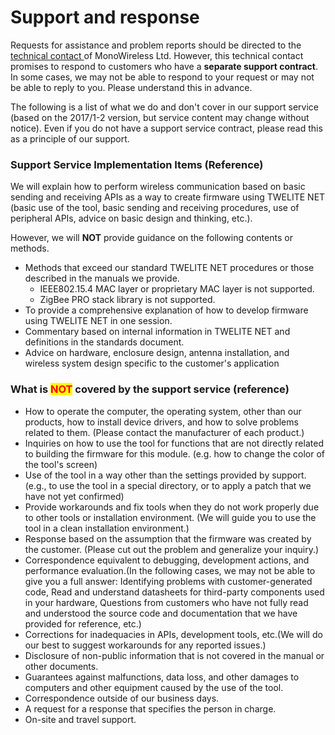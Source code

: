 # Support and response

Requests for assistance and problem reports should be directed to the [technical contact ](https://mono-wireless.com/jp/contacts/)of MonoWireless Ltd. However, this technical contact promises to respond to customers who have a **separate support contract**. In some cases, we may not be able to respond to your request or may not be able to reply to you. Please understand this in advance.

The following is a list of what we do and don't cover in our support service (based on the 2017/1-2 version, but service content may change without notice). Even if you do not have a support service contract, please read this as a principle of our support.

### Support Service Implementation Items (Reference)

We will explain how to perform wireless communication based on basic sending and receiving APIs as a way to create firmware using TWELITE NET (basic use of the tool, basic sending and receiving procedures, use of peripheral APIs, advice on basic design and thinking, etc.). 

However, we will **NOT** provide guidance on the following contents or methods.

* Methods that exceed our standard TWELITE NET procedures or those described in the manuals we provide.
  * IEEE802.15.4 MAC layer or proprietary MAC layer is not supported.
  * ZigBee PRO stack library is not supported.
* To provide a comprehensive explanation of how to develop firmware using TWELITE NET in one session.
* Commentary based on internal information in TWELITE NET and definitions in the standards document.
* Advice on hardware, enclosure design, antenna installation, and wireless system design specific to the customer's application

### What is <mark style="color:red;">NOT</mark> covered by the support service (reference)

* How to operate the computer, the operating system, other than our products, how to install device drivers, and how to solve problems related to them. (Please contact the manufacturer of each product.)
* Inquiries on how to use the tool for functions that are not directly related to building the firmware for this module. (e.g. how to change the color of the tool's screen)
* Use of the tool in a way other than the settings provided by support. (e.g., to use the tool in a special directory, or to apply a patch that we have not yet confirmed)
* Provide workarounds and fix tools when they do not work properly due to other tools or installation environment. (We will guide you to use the tool in a clean installation environment.)
* Response based on the assumption that the firmware was created by the customer. (Please cut out the problem and generalize your inquiry.)
* Correspondence equivalent to debugging, development actions, and performance evaluation.(In the following cases, we may not be able to give you a full answer: Identifying problems with customer-generated code, Read and understand datasheets for third-party components used in your hardware, Questions from customers who have not fully read and understood the source code and documentation that we have provided for reference, etc.)
* Corrections for inadequacies in APIs, development tools, etc.(We will do our best to suggest workarounds for any reported issues.)
* Disclosure of non-public information that is not covered in the manual or other documents.
* Guarantees against malfunctions, data loss, and other damages to computers and other equipment caused by the use of the tool.
* Correspondence outside of our business days.
* A request for a response that specifies the person in charge.
* On-site and travel support.

